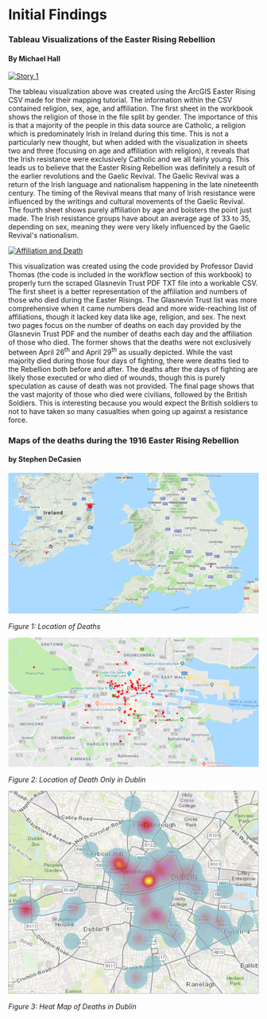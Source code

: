 # Initial Findings

### Tableau Visualizations of the Easter Rising Rebellion
#### By Michael Hall


<div class='tableauPlaceholder' id='viz1525038874304' style='position: relative'><noscript><a href='#'><img alt='Story 1 ' src='https:&#47;&#47;public.tableau.com&#47;static&#47;images&#47;Ir&#47;IrishEasterRising&#47;Story1&#47;1_rss.png' style='border: none' /></a></noscript><object class='tableauViz'  style='display:none;'><param name='host_url' value='https%3A%2F%2Fpublic.tableau.com%2F' /> <param name='embed_code_version' value='3' /> <param name='path' value='views&#47;IrishEasterRising&#47;Story1?:embed=y&amp;:display_count=y&amp;publish=yes' /> <param name='toolbar' value='yes' /><param name='static_image' value='https:&#47;&#47;public.tableau.com&#47;static&#47;images&#47;Ir&#47;IrishEasterRising&#47;Story1&#47;1.png' /> <param name='animate_transition' value='yes' /><param name='display_static_image' value='yes' /><param name='display_spinner' value='yes' /><param name='display_overlay' value='yes' /><param name='display_count' value='yes' /><param name='filter' value='publish=yes' /></object></div>                <script type='text/javascript'>                    var divElement = document.getElementById('viz1525038874304');                    var vizElement = divElement.getElementsByTagName('object')[0];                    vizElement.style.width='1016px';vizElement.style.height='991px';                    var scriptElement = document.createElement('script');                    scriptElement.src = 'https://public.tableau.com/javascripts/api/viz_v1.js';                    vizElement.parentNode.insertBefore(scriptElement, vizElement);                </script>


The tableau visualization above was created using the ArcGIS Easter Rising CSV made for their mapping tutorial. The information within the CSV contained religion, sex, age, and affiliation. The first sheet in the workbook shows the religion of those in the file split by gender. The importance of this is that a majority of the people in this data source are Catholic, a religion which is predominately Irish in Ireland during this time. This is not a particularly new thought, but when added with the visualization in sheets two and three (focusing on age and affiliation with religion), it reveals that the Irish resistance were exclusively Catholic and we all fairly young. This leads us to believe that the Easter Rising Rebellion was definitely a result of the earlier revolutions and the Gaelic Revival. The Gaelic Revival was a return of the Irish language and nationalism happening in the late nineteenth century. The timing of the Revival means that many of Irish resistance were influenced by the writings and cultural movements of the Gaelic Revival. The fourth sheet shows purely affiliation by age and bolsters the point just made. The Irish resistance groups have about an average age of 33 to 35, depending on sex, meaning they were very likely influenced by the Gaelic Revival's nationalism.

<div class='tableauPlaceholder' id='viz1525040549634' style='position: relative'><noscript><a href='#'><img alt='Affiliation and Death ' src='https:&#47;&#47;public.tableau.com&#47;static&#47;images&#47;Ea&#47;EasterRisingPartII&#47;Story1&#47;1_rss.png' style='border: none' /></a></noscript><object class='tableauViz'  style='display:none;'><param name='host_url' value='https%3A%2F%2Fpublic.tableau.com%2F' /> <param name='embed_code_version' value='3' /> <param name='site_root' value='' /><param name='name' value='EasterRisingPartII&#47;Story1' /><param name='tabs' value='no' /><param name='toolbar' value='yes' /><param name='static_image' value='https:&#47;&#47;public.tableau.com&#47;static&#47;images&#47;Ea&#47;EasterRisingPartII&#47;Story1&#47;1.png' /> <param name='animate_transition' value='yes' /><param name='display_static_image' value='yes' /><param name='display_spinner' value='yes' /><param name='display_overlay' value='yes' /><param name='display_count' value='yes' /><param name='filter' value='publish=yes' /></object></div>                <script type='text/javascript'>                    var divElement = document.getElementById('viz1525040549634');                    var vizElement = divElement.getElementsByTagName('object')[0];                    vizElement.style.width='1016px';vizElement.style.height='991px';                    var scriptElement = document.createElement('script');                    scriptElement.src = 'https://public.tableau.com/javascripts/api/viz_v1.js';                    vizElement.parentNode.insertBefore(scriptElement, vizElement);                </script>


This visualization was created using the code provided by Professor David Thomas (the code is included in the workflow section of this workbook) to properly turn the scraped Glasnevin Trust PDF TXT file into a workable CSV. The first sheet is a better representation of the affiliation and numbers of those who died during the Easter Risings. The Glasnevin Trust list was more comprehensive when it came numbers dead and more wide-reaching list of affiliations, though it lacked key data like age, religion, and sex. The next two pages focus on the number of deaths on each day provided by the Glasnevin Trust PDF and the number of deaths each day and the affiliation of those who died. The former shows that the deaths were not exclusively between April 26<sup>th</sup> and April 29<sup>th</sup> as usually depicted. While the vast majority died during those four days of fighting, there were deaths tied to the Rebellion both before and after. The deaths after the days of fighting are likely those executed or who died of wounds, though this is purely speculation as cause of death was not provided. The final page shows that the vast majority of those who died were civilians, followed by the British Soldiers. This is interesting because you would expect the British soldiers to not to have taken so many casualties when going up against a resistance force.



### Maps of the deaths during the 1916 Easter Rising Rebellion
#### by Stephen DeCasien
![Places of deaths](docs\files\map1.png)

*Figure 1: Location of Deaths*

![Locations of deaths in Dublin](docs\files\map2.png)

*Figure 2: Location of Death Only in Dublin*

![Heat map of deaths](docs\files\map3.png)

*Figure 3: Heat Map of Deaths in Dublin*
